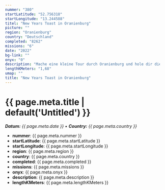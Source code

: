 ```yaml
---
nummer: "380"
startLatitude: "52.756318"
startLongitude: "13.244588"
titel: "New Years Toast in Oranienburg"
picture: ""
region: "Oranienburg"
country: "Deutschland"
completed: "8262"
missions: "6"
date: "2022"
bg-link: ""
onyx: "0"
description: "Mache eine kleine Tour durch Oranienburg und hole dir die Toasts ins Profil"
lengthKMeters: "1,68"
umap: ""
title: "New Years Toast in Oranienburg"
---
```

# {{ page.meta.title | default('Untitled') }}

_**Datum:** {{ page.meta.date }} • **Country:** {{ page.meta.country }}_

- **nummer**: {{ page.meta.nummer }}
- **startLatitude**: {{ page.meta.startLatitude }}
- **startLongitude**: {{ page.meta.startLongitude }}
- **region**: {{ page.meta.region }}
- **country**: {{ page.meta.country }}
- **completed**: {{ page.meta.completed }}
- **missions**: {{ page.meta.missions }}
- **onyx**: {{ page.meta.onyx }}
- **description**: {{ page.meta.description }}
- **lengthKMeters**: {{ page.meta.lengthKMeters }}
